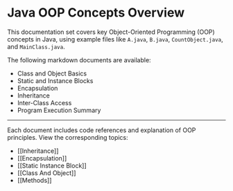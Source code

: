 # Java OOP Concepts Overview

This documentation set covers key Object-Oriented Programming (OOP) concepts in Java, using example files like `A.java`, `B.java`, `CountObject.java`, and `MainClass.java`.

The following markdown documents are available:

- Class and Object Basics
- Static and Instance Blocks
- Encapsulation
- Inheritance
- Inter-Class Access
- Program Execution Summary

---

Each document includes code references and explanation of OOP principles. View the corresponding topics:
- [[Inheritance]]
- [[Encapsulation]]
- [[Static Instance Block]]
- [[Class And Object]]
- [[Methods]]

